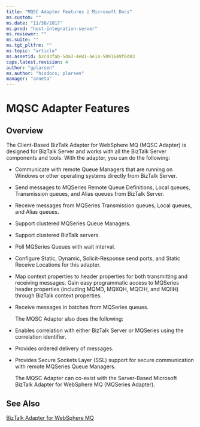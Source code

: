 ```yaml
---
title: "MQSC Adapter Features | Microsoft Docs"
ms.custom: ""
ms.date: "11/30/2017"
ms.prod: "host-integration-server"
ms.reviewer: ""
ms.suite: ""
ms.tgt_pltfrm: ""
ms.topic: "article"
ms.assetid: b2c43fab-5da3-4e81-ae14-5091649f6d83
caps.latest.revision: 4
author: "gplarsen"
ms.author: "hisdocs; plarsen"
manager: "anneta"
---
```

# MQSC Adapter Features

## Overview
The Client-Based BizTalk Adapter for WebSphere MQ (MQSC Adapter) is designed for BizTalk Server and works with all the BizTalk Server components and tools. With the adapter, you can do the following:  
  
- Communicate with remote Queue Managers that are running on Windows or other operating systems directly from BizTalk Server.  
  
- Send messages to MQSeries Remote Queue Definitions, Local queues, Transmission queues, and Alias queues from BizTalk Server.  
  
- Receive messages from MQSeries Transmission queues, Local queues, and Alias queues.  
  
- Support clustered MQSeries Queue Managers.  
  
- Support clustered BizTalk servers.  
  
- Poll MQSeries Queues with wait interval.  
  
- Configure Static, Dynamic, Solicit-Response send ports, and Static Receive Locations for this adapter.  
  
- Map context properties to header properties for both transmitting and receiving messages. Gain easy programmatic access to MQSeries header properties (including MQMD, MQXQH, MQCIH, and MQIIH) through BizTalk context properties.  
  
- Receive messages in batches from MQSeries queues.  
  
  The MQSC Adapter also does the following:  
  
- Enables correlation with either BizTalk Server or MQSeries using the correlation identifier.  
  
- Provides ordered delivery of messages.  
  
- Provides Secure Sockets Layer (SSL) support for secure communication with remote MQSeries Queue Managers.  
  
  The MQSC Adapter can co-exist with the Server-Based Microsoft BizTalk Adapter for WebSphere MQ (MQSeries Adapter).  
  
## See Also  
 [BizTalk Adapter for WebSphere MQ](../core/biztalk-adapter-for-websphere-mq2.md)   